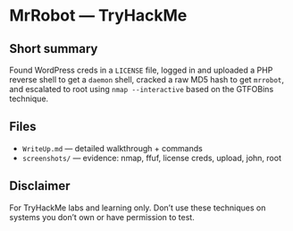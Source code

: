 # MrRobot — TryHackMe

## Short summary
Found WordPress creds in a `LICENSE` file, logged in and uploaded a PHP reverse shell to get a `daemon` shell, cracked a raw MD5 hash to get `mrrobot`, and escalated to root using `nmap --interactive` based on the GTFOBins technique.

## Files
- `WriteUp.md` — detailed walkthrough + commands  
- `screenshots/` — evidence: nmap, ffuf, license creds, upload, john, root

## Disclaimer

For TryHackMe labs and learning only. Don’t use these techniques on systems you don’t own or have permission to test.
